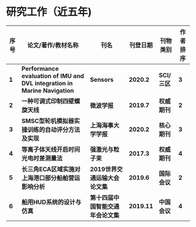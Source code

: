 # **研究工作**（近五年)

| **序号** | **论文/著作/教材名称**                                       | **刊名**                           | **刊登日期** | **刊物类别** | **作者排序** |
| -------- | ------------------------------------------------------------ | ---------------------------------- | ------------ | ------------ | ------------ |
| **1**    | **Performance evaluation of IMU and DVL integration in Marine Navigation** | **Sensors**                        | **2020.2**   | **SCI/三区** | **3**        |
| **2**    | **一种可调式印制四壁螺旋天线**                               | **微波学报**                       | **2019.7**   | **权威期刊** | **2**        |
| **3**    | **SMSC型轮机模拟器实操训练的自动评分方法及实现**             | **上海海事大学学报**               | **2020.2**   | **核心期刊** | **3**        |
| **4**    | **等离子体天线开启时间光电时差测量法**                       | **强激光与粒子束**                 | **2017.3**   | **权威期刊** | **4**        |
| **5**    | **长三角ECA区域实施对上海港口部分船舶营运影响分析**          | **2019世界交通运输大会论文集**     | **2019.6**   | **国际会议** | **2**        |
| **6**    | **船用HUD系统的设计与仿真**                                  | **第十四届中国智能交通年会论文集** | **2019.11**  | **中国会议** | **4**        |